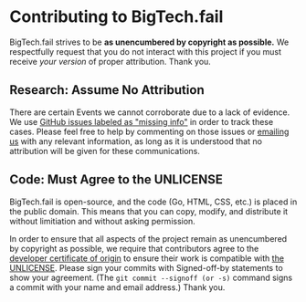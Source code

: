 # Contributing to BigTech.fail

BigTech.fail strives to be **as unencumbered by copyright as possible.** We
respectfully request that you do not interact with this project if you must
receive _your version_ of proper attribution. Thank you.

## Research: Assume No Attribution

There are certain Events we cannot corroborate due to a lack of evidence. We
use [GitHub issues labeled as "missing
info"](https://github.com/steverusso/bigtech.fail/issues?q=is%3Aopen+is%3Aissue+label%3A%22missing+info%22)
in order to track these cases. Please feel free to help by commenting on those
issues or [emailing us](mailto:info@bigtech.fail) with any relevant
information, as long as it is understood that no attribution will be given for
these communications.

## Code: Must Agree to the UNLICENSE

BigTech.fail is open-source, and the code (Go, HTML, CSS, etc.) is placed in
the public domain. This means that you can copy, modify, and distribute it
without limitiation and without asking permission.

In order to ensure that all aspects of the project remain as unencumbered by
copyright as possible, we require that contributors agree to the [developer
certificate of origin](https://developercertificate.org/) to ensure their work
is compatible with [the UNLICENSE](https://unlicense.org/). Please sign your
commits with Signed-off-by statements to show your agreement. (The `git commit
--signoff (or -s)` command signs a commit with your name and email address.)
Thank you.
